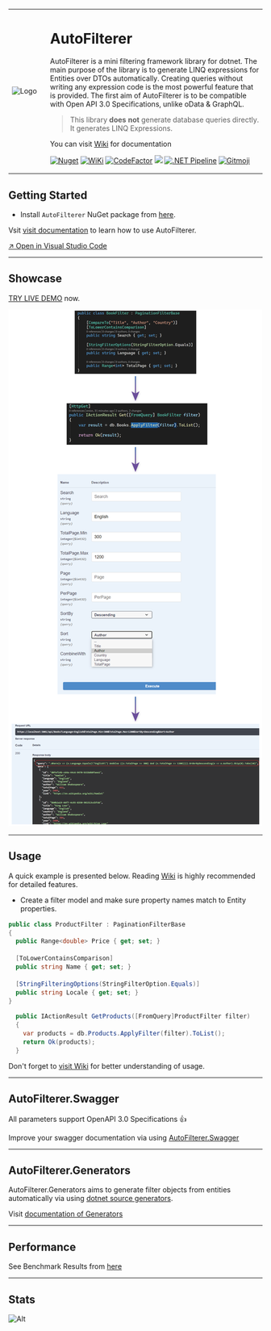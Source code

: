 <table>
<tr>
<td width="15%">

 ![Logo](https://github.com/enisn/AutoFilterer/blob/master/art/auto_filterer_icon.png?raw=true) 

</td>
<td>

 # AutoFilterer

AutoFilterer is a mini filtering framework library for dotnet.
The main purpose of the library is to generate LINQ expressions for Entities over DTOs automatically. Creating queries without writing any expression code is the most powerful feature that is provided. The first aim of AutoFilterer is to be compatible with Open API 3.0 Specifications, unlike oData & GraphQL.

> This library **does not** generate database queries directly. It generates LINQ Expressions.

You can visit [Wiki](../../wiki) for documentation

[![Nuget](https://img.shields.io/nuget/v/AutoFilterer?logo=nuget)](https://www.nuget.org/packages/AutoFilterer/)
[![WiKi](https://img.shields.io/badge/Visit-Wiki-orange)](../../wiki)
[![CodeFactor](https://www.codefactor.io/repository/github/enisn/autofilterer/badge)](https://www.codefactor.io/repository/github/enisn/autofilterer)
<a href="https://codeclimate.com/github/enisn/AutoFilterer/maintainability"><img src="https://api.codeclimate.com/v1/badges/9d3ef7b380c4257c04fd/maintainability" /></a>
[![.NET Pipeline](https://github.com/enisn/AutoFilterer/actions/workflows/dotnetcore.yml/badge.svg)](https://github.com/enisn/AutoFilterer/actions/workflows/dotnetcore.yml)
<a href="https://gitmoji.carloscuesta.me">
  <img src="https://img.shields.io/badge/gitmoji-%20😜%20😍-FFDD67.svg?style=flat-square" alt="Gitmoji">
</a>
</td>
</tr>
</table>

## Getting Started

- Install `AutoFilterer` NuGet package from [here](https://www.nuget.org/packages/AutoFilterer/).

Vsit [visit documentation](../../wiki) to learn how to use AutoFilterer.

[↗️ Open in Visual Studio Code](https://open.vscode.dev/enisn/AutoFilterer)
***

## Showcase

<a href="https://autofilterer-showcase.herokuapp.com/swagger/index.html#/Books/get_api_Books" target="_blank">TRY LIVE DEMO</a> now.

![autofilterer showcase](art/showcase.png)

***

## Usage
A quick example is presented below. Reading [Wiki](../../wiki) is highly recommended for detailed features.

- Create a filter model and make sure property names match to Entity properties.

```csharp
public class ProductFilter : PaginationFilterBase
{
  public Range<double> Price { get; set; }

  [ToLowerContainsComparison]
  public string Name { get; set; }
  
  [StringFilteringOptions(StringFilterOption.Equals)]
  public string Locale { get; set; }
}
```

```csharp
  public IActionResult GetProducts([FromQuery]ProductFilter filter)
  {
    var products = db.Products.ApplyFilter(filter).ToList();
    return Ok(products);
  }
```

Don't forget to [visit Wiki](../../wiki) for better understanding of usage.

***

## AutoFilterer.Swagger
All parameters support OpenAPI 3.0 Specifications 👍

Improve your swagger documentation via using [AutoFilterer.Swagger](https://github.com/enisn/AutoFilterer/tree/master/src/AutoFilterer.Swagger)

***

## AutoFilterer.Generators
AutoFilterer.Generators aims to generate filter objects from entities automatically via using [dotnet source generators](https://devblogs.microsoft.com/dotnet/introducing-c-source-generators/). 

Visit [documentation of Generators](docs/generators/AutoFilterer-Generators.md)

---

## Performance

See Benchmark Results from [here](docs/Benchmark-Results.md)

---

## Stats
![Alt](https://repobeats.axiom.co/api/embed/77652bec1cd20431b359e4c9042a0f343da5d252.svg "Repobeats analytics image")

